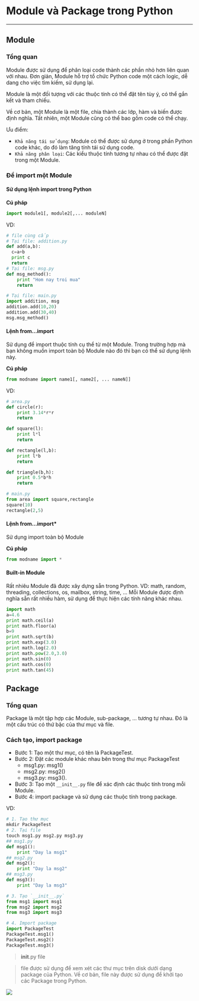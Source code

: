 # Module và Package trong Python
---
## Module
### Tổng quan
Module được sử dụng để phân loại code thành các phần nhỏ hơn liên quan với nhau. Đơn giản, Module hỗ trợ tổ chức Python code một cách logic, dễ dang cho việc tìm kiếm, sử dụng lại.

Module là một đối tượng với các thuộc tính có thể đặt tên tùy ý, có thể gắn kết và tham chiếu.

Về cơ bản, một Module là một file, chia thành các lớp, hàm và biến được định nghĩa. Tất nhiên, một Module cũng có thể bao gồm code có thể chạy.

Ưu điểm:
- `Khả năng tái sử dụng`: Module có thể được sử dụng ở trong phần Python code khác, do đó làm tăng tính tái sử dụng code.
- `Khả năng phân loại`: Các kiểu thuộc tính tương tự nhau có thể được đặt trong một Module.

### Để import một Module
#### Sử dụng lệnh import trong Python
__Cú pháp__  
```python
import module1[, module2[,... moduleN]
```
VD:
```python
# file cùng cấp
# Tại file: addition.py
def add(a,b):
  c=a+b
  print c
  return
# Tại file: msg.py
def msg_method():
    print "Hom nay troi mua"
    return

# Tại file: main.py
import addition, msg
addition.add(10,20)
addition.add(30,40)
msg.msg_method()

```

#### Lệnh from…import
Sử dụng để import thuộc tính cụ thể từ một Module. Trong trường hợp mà bạn không muốn import toàn bộ Module nào đó thì bạn có thể sử dụng lệnh này.

__Cú pháp__
```python
from modname import name1[, name2[, ... nameN]]
```

VD:
```python
# area.py
def circle(r):
    print 3.14*r*r
    return

def square(l):
    print l*l
    return

def rectangle(l,b):
    print l*b
    return

def triangle(b,h):
    print 0.5*b*h
    return

# main.py
from area import square,rectangle
square(10)
rectangle(2,5)
```

#### Lệnh from…import*
Sử dụng import toàn bộ Module

__Cú pháp__
```python
from modname import *
```

#### Built-in Module
Rất nhiêu Module đã được xây dựng sẵn trong Python. VD: math, random, threading, collections, os, mailbox, string, time, … Mỗi Module được định nghĩa sẵn rất nhiều hàm, sử dụng để thực hiện các tính năng khác nhau.

```python
import math
a=4.6
print math.ceil(a)
print math.floor(a)
b=9
print math.sqrt(b)
print math.exp(3.0)
print math.log(2.0)
print math.pow(2.0,3.0)
print math.sin(0)
print math.cos(0)
print math.tan(45)
```

## Package
### Tổng quan
Package là một tập hợp các Module, sub-package, … tương tự nhau. Đó là một cấu trúc có thứ bậc của thư mục và file.

### Cách tạo, import package
- Bước 1: Tạo một thư mục, có tên là PackageTest.
- Bước 2: Đặt các module khác nhau bên trong thư mục PackageTest
  - msg1.py: msg1()
  - msg2.py: msg2()
  - msg3.py: msg3().
- Bước 3: Tạo một `__init__.py` file để xác định các thuộc tính trong mỗi Module.
- Bước 4: import package và sử dụng các thuộc tính trong package.

VD:
```python
# 1. Tạo thư mục
mkdir PackageTest
# 2. Tại file
touch msg1.py msg2.py msg3.py
## msg1.py
def msg1():
    print "Day la msg1"
## msg2.py
def msg2():
    print "Day la msg2"
## msg3.py
def msg3():
    print "Day la msg3"

# 3. Tạo `__init__.py`
from msg1 import msg1
from msg2 import msg2
from msg3 import msg3

# 4. Import package
import PackageTest
PackageTest.msg1()
PackageTest.msg2()
PackageTest.msg3()
```

> __init__.py file

> file được sử dụng để xem xét các thư mục trên disk dưới dạng package của Python. Về cơ bản, file này được sử dụng để khởi tạo các Package trong Python.

![](images/module-package-1.png)

